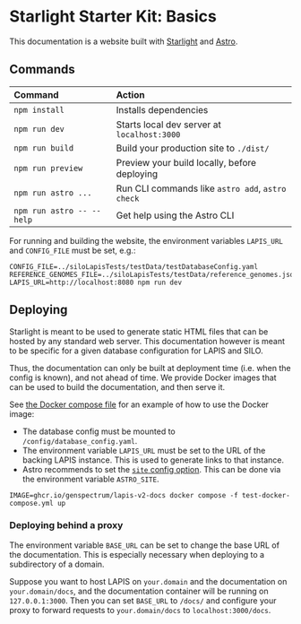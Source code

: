 # Starlight Starter Kit: Basics

This documentation is a website built with
[Starlight](https://starlight.astro.build/) and [Astro](https://docs.astro.build).

## Commands

| Command                   | Action                                           |
|:--------------------------|:-------------------------------------------------|
| `npm install`             | Installs dependencies                            |
| `npm run dev`             | Starts local dev server at `localhost:3000`      |
| `npm run build`           | Build your production site to `./dist/`          |
| `npm run preview`         | Preview your build locally, before deploying     |
| `npm run astro ...`       | Run CLI commands like `astro add`, `astro check` |
| `npm run astro -- --help` | Get help using the Astro CLI                     |

For running and building the website, the environment variables `LAPIS_URL` and `CONFIG_FILE` must be set, e.g.:

```shell
CONFIG_FILE=../siloLapisTests/testData/testDatabaseConfig.yaml REFERENCE_GENOMES_FILE=../siloLapisTests/testData/reference_genomes.json LAPIS_URL=http://localhost:8080 npm run dev
```

## Deploying

Starlight is meant to be used to generate static HTML files that can be hosted by any standard web server.
This documentation however is meant to be specific for a given database configuration for LAPIS and SILO.

Thus, the documentation can only be built at deployment time (i.e. when the config is known), and not ahead of time.
We provide Docker images that can be used to build the documentation, and then serve it.

See [the Docker compose file](./test-docker-compose.yml) for an example of how to use the Docker image:
* The database config must be mounted to `/config/database_config.yaml`.
* The environment variable `LAPIS_URL` must be set to the URL of the backing LAPIS instance. 
This is used to generate links to that instance.
* Astro recommends to set the [`site` config option](https://docs.astro.build/en/reference/configuration-reference/#site).
This can be done via the environment variable `ASTRO_SITE`.

```shell
IMAGE=ghcr.io/genspectrum/lapis-v2-docs docker compose -f test-docker-compose.yml up
```

### Deploying behind a proxy

The environment variable `BASE_URL` can be set to change the base URL of the documentation.
This is especially necessary when deploying to a subdirectory of a domain.

Suppose you want to host LAPIS on `your.domain` and the documentation on `your.domain/docs`,
and the documentation container will be running on `127.0.0.1:3000`.
Then you can set `BASE_URL` to `/docs/` and
configure your proxy to forward requests to `your.domain/docs` to `localhost:3000/docs`.
